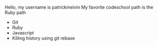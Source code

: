 Hello, my username is patrickmelvin
My favorite codeschool path is the Ruby path

* Git
* Ruby
* Javascript
* Killing history using git rebase

